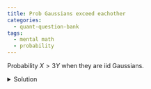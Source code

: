 ```yaml
---
title: Prob Gaussians exceed eachother 
categories:
  - quant-question-bank
tags:
  - mental math
  - probability
---
```


Probability $X > 3Y$ when they are iid Gaussians.

<details markdown="block">
  <summary>Solution</summary>
  Since they are both mean 0 and Gaussians are symmetric about their mean, this probability is $1/2$.
</details>
